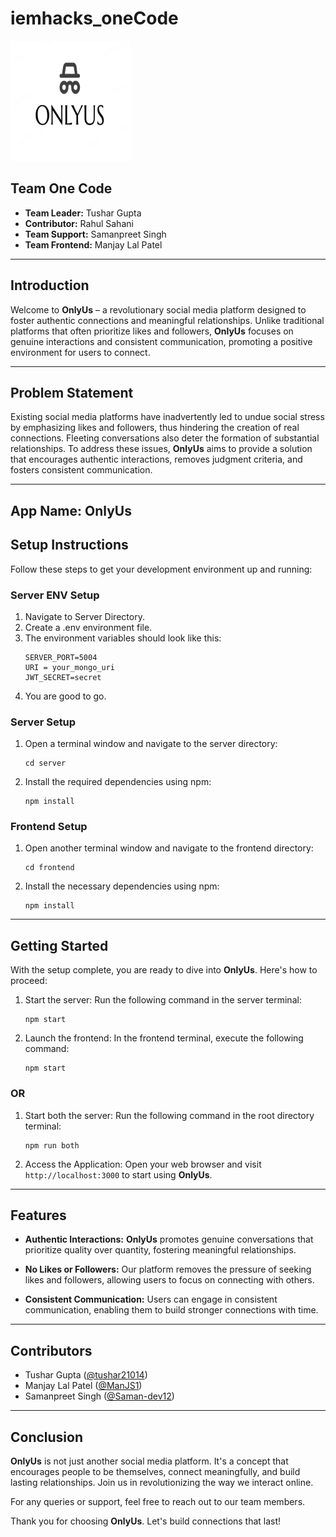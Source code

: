 # iemhacks_oneCode
![OnlyUs](https://github.com/tushar21014/iemhacks_oneCode/blob/master/Frontend/public/logo192.png?raw=true)
## **Team One Code**

- **Team Leader:** Tushar Gupta
- **Contributor:** Rahul Sahani 
- **Team Support:** Samanpreet Singh
- **Team Frontend:** Manjay Lal Patel

---

## **Introduction**

Welcome to **OnlyUs** – a revolutionary social media platform designed to foster authentic connections and meaningful relationships. Unlike traditional platforms that often prioritize likes and followers, **OnlyUs** focuses on genuine interactions and consistent communication, promoting a positive environment for users to connect.

---

## **Problem Statement**

Existing social media platforms have inadvertently led to undue social stress by emphasizing likes and followers, thus hindering the creation of real connections. Fleeting conversations also deter the formation of substantial relationships. To address these issues, **OnlyUs** aims to provide a solution that encourages authentic interactions, removes judgment criteria, and fosters consistent communication.

---

## **App Name: OnlyUs**

## **Setup Instructions**

Follow these steps to get your development environment up and running:

### **Server ENV Setup**
1. Navigate to Server Directory.
2. Create a .env environment file.
3. The environment variables should look like this:
   ```env
   SERVER_PORT=5004
   URI = your_mongo_uri
   JWT_SECRET=secret
   ```
4. You are good to go.
   
### **Server Setup**

1. Open a terminal window and navigate to the server directory:
   ```
   cd server
   ```

2. Install the required dependencies using npm:
   ```
   npm install
   ```

### **Frontend Setup**

1. Open another terminal window and navigate to the frontend directory:
   ```
   cd frontend
   ```

2. Install the necessary dependencies using npm:
   ```
   npm install
   ```

---

## **Getting Started**

With the setup complete, you are ready to dive into **OnlyUs**. Here's how to proceed:

1. Start the server: Run the following command in the server terminal:
   ```
   npm start
   ```

2. Launch the frontend: In the frontend terminal, execute the following command:
   ```
   npm start
   ```

### OR
1. Start both the server: Run the following command in the root directory terminal:
   ```
   npm run both
   ```

3. Access the Application: Open your web browser and visit `http://localhost:3000` to start using **OnlyUs**.

---

## **Features**

- **Authentic Interactions:** **OnlyUs** promotes genuine conversations that prioritize quality over quantity, fostering meaningful relationships.

- **No Likes or Followers:** Our platform removes the pressure of seeking likes and followers, allowing users to focus on connecting with others.

- **Consistent Communication:** Users can engage in consistent communication, enabling them to build stronger connections with time.

---

## **Contributors**

- Tushar Gupta ([@tushar21014](https://github.com/tushar21014))
- Manjay Lal Patel ([@ManJS1](https://github.com/ManJS1))
- Samanpreet Singh ([@Saman-dev12](https://github.com/Saman-dev12))

---

## **Conclusion**

**OnlyUs** is not just another social media platform. It's a concept that encourages people to be themselves, connect meaningfully, and build lasting relationships. Join us in revolutionizing the way we interact online.

For any queries or support, feel free to reach out to our team members.

Thank you for choosing **OnlyUs**. Let's build connections that last!
